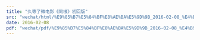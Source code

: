 ```yaml
---
title: "久等了微电影《同根》初回版"
src: "wechat/html/%E9%85%B7%E5%84%BF%E8%AE%BA%E5%9D%9B_2016-02-08_%E4%B9%85%E7%AD%89%E4%BA%86%E5%BE%AE%E7%94%B5%E5%BD%B1%E3%80%8A%E5%90%8C%E6%A0%B9%E3%80%8B%E5%88%9D%E5%9B%9E%E7%89%88.html"
date: 2016-02-08
pdf: "wechat/pdf/%E9%85%B7%E5%84%BF%E8%AE%BA%E5%9D%9B_2016-02-08_%E4%B9%85%E7%AD%89%E4%BA%86%E5%BE%AE%E7%94%B5%E5%BD%B1%E3%80%8A%E5%90%8C%E6%A0%B9%E3%80%8B%E5%88%9D%E5%9B%9E%E7%89%88.pdf"
---
```

